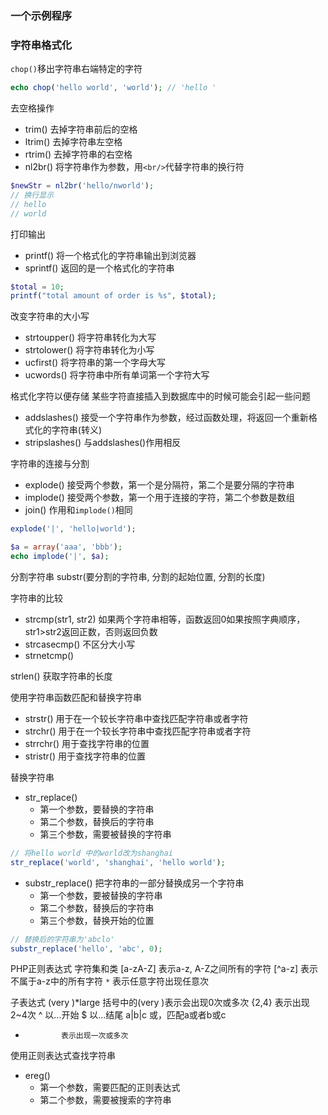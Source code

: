 ### 一个示例程序


### 字符串格式化
`chop()`移出字符串右端特定的字符

```php
echo chop('hello world', 'world'); // 'hello '
```

去空格操作
- trim()    去掉字符串前后的空格
- ltrim()   去掉字符串左空格
- rtrim()   去掉字符串的右空格
- nl2br()   将字符串作为参数，用`<br/>`代替字符串的换行符

```php
$newStr = nl2br('hello/nworld');
// 换行显示
// hello
// world
```

打印输出
- printf()  将一个格式化的字符串输出到浏览器
- sprintf() 返回的是一个格式化的字符串
```php
$total = 10;
printf("total amount of order is %s", $total);
```

改变字符串的大小写
- strtoupper()  将字符串转化为大写
- strtolower()  将字符串转化为小写
- ucfirst()     将字符串的第一个字母大写
- ucwords()     将字符串中所有单词第一个字符大写

格式化字符以便存储
某些字符直接插入到数据库中的时候可能会引起一些问题
- addslashes()      接受一个字符串作为参数，经过函数处理，将返回一个重新格式化的字符串(转义)
- stripslashes()    与addslashes()作用相反


字符串的连接与分割
- explode() 接受两个参数，第一个是分隔符，第二个是要分隔的字符串
- implode() 接受两个参数，第一个用于连接的字符，第二个参数是数组
- join()    作用和`implode()`相同
```php
explode('|', 'hello|world');

$a = array('aaa', 'bbb');
echo implode('|', $a); 
```

分割字符串
substr(要分割的字符串, 分割的起始位置, 分割的长度)

字符串的比较
- strcmp(str1, str2) 如果两个字符串相等，函数返回0如果按照字典顺序，str1>str2返回正数，否则返回负数
- strcasecmp() 不区分大小写
- strnetcmp() 

strlen() 获取字符串的长度

使用字符串函数匹配和替换字符串
- strstr()  用于在一个较长字符串中查找匹配字符串或者字符
- strchr()  用于在一个较长字符串中查找匹配字符串或者字符
- strrchr() 用于查找字符串的位置
- stristr() 用于查找字符串的位置

替换字符串
- str_replace() 
    + 第一个参数，要替换的字符串
    + 第二个参数，替换后的字符串
    + 第三个参数，需要被替换的字符串
```php
// 将hello world 中的world改为shanghai
str_replace('world', 'shanghai', 'hello world');
```
- substr_replace() 把字符串的一部分替换成另一个字符串
    + 第一个参数，要被替换的字符串
    + 第二个参数，替换后的字符串
    + 第三个参数，替换开始的位置
```php
// 替换后的字符串为'abclo'
substr_replace('hello', 'abc', 0);
```

PHP正则表达式
字符集和类
[a-zA-Z]    表示a-z, A-Z之间所有的字符
[^a-z]      表示不属于a-z中的所有字符
`*`         表示任意字符出现任意次          

子表达式
(very )*large 括号中的(very )表示会出现0次或多次
{2,4}         表示出现2~4次
^             以...开始
$             以...结尾
a|b|c         或，匹配a或者b或c
+             表示出现一次或多次

使用正则表达式查找字符串
- ereg()
    + 第一个参数，需要匹配的正则表达式
    + 第二个参数，需要被搜索的字符串

















